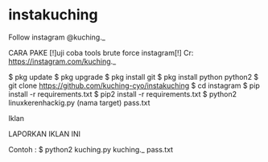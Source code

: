 # instakuching
Follow instagram @kuching._


CARA PAKE
[!]uji coba tools brute force instagram[!]
Cr: https://instagram.com/kuching._


$ pkg update
$ pkg upgrade
$ pkg install git
$ pkg install python python2
$ git clone https://github.com/kuching-cyo/instakuching
$ cd instagram
$ pip install -r requirements.txt
$ pip2 install -r requirements.txt
$ python2 linuxkerenhackig.py (nama target) pass.txt

Iklan

LAPORKAN IKLAN INI


Contoh : $ python2 kuching.py kuching._ pass.txt
